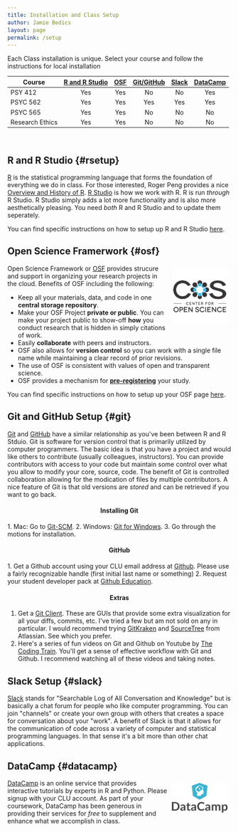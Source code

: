 ```yaml
---
title: Installation and Class Setup
author: Jamie Bedics
layout: page
permalink: /setup
---
```



Each Class installation is unique.  Select your course and follow the instructions for local installation 

| Course |  [R and R Studio](#rsetup) | [OSF](#osf) | [Git/GitHub](#git) | [Slack](#slack) | [DataCamp](#datacamp)
|--- |:-:	|:-: |:-: | :-: | :-: |
| PSY 412 | Yes | Yes | No | No | Yes |
| PSYC 562 | Yes | Yes | Yes | Yes |Yes |
| PSYC 565 | Yes | Yes | No | No |No |
| Research Ethics  | Yes | Yes | No | No |No |


<br>

## R and R Studio {#rsetup}

[R](https://www.r-project.org/) is the statistical programming language that forms the foundation of everything we do in class. For those interested, Roger Peng provides a nice [Overview and History of R](https://www.youtube.com/watch?v=STihTnVSZnI).  [R Studio](https://www.rstudio.com/) is how we work with R. R is run *through* R Studio.  R Studio simply adds a lot more functionality and is also more aesthetically pleasing.  You need *both* R and R Studio and to update them seperately. 

You can find specific instructions on how to setup up R and R Studio [here](https://speakerdeck.com/jdbedics/r-and-r-studio-setup). 


## Open Science Framerwork {#osf}

[<img src="https://raw.githubusercontent.com/CLU-MSCP/bedics/master/public/cos-400-square.png" alt="DC" align="right" style="width: 25%; height: 25%; margin:8px">](https://osf.io/)

Open Science Framework or [OSF](https://osf.io/) provides strucure and support in organizing your research projects in the cloud. Benefits of OSF including the following:

* Keep all your materials, data, and code in one **central storage repository**.
* Make your OSF Project **private or public**. You can make your project public to show-off **how** you conduct research that is hidden in simply citations of work.
* Easily **collaborate** with peers and instructors.  
* OSF also allows for **version control** so you can work with a single file name while maintaining a clear record of prior revisions.
* The use of OSF is consistent with values of open and transparent science. 
* OSF provides a mechanism for **[pre-registering](http://help.osf.io/m/registrations/l/524205-register-your-project)** your study.   

You can find specific instructions on how to setup up your OSF page [here](https://speakerdeck.com/jdbedics/osf-setup-for-class-projects-or-theses). 

## Git and GitHub Setup {#git}

[Git](https://git-scm.com/) and [GitHub](https://github.com/) have a similar relationship as you've been between R and R Stduio.  Git is software for version control that is primarily utilized by computer programmers.  The basic idea is that you have a project and would like others to contribute (usually colleagues, instructors).  You can provide contributors with access to your code but maintain some control over what you allow to modify your core, source, code.  The benefit of Git is controlled collaboration allowing for the modication of files by multiple contributors.  A nice feature of Git is that old versions are *stored* and can be retrieved if you want to go back.  

<h4 align="center"><strong>Installing Git</strong></h4>
<p>
1. Mac: Go to <a  href="https://git-scm.com/">Git-SCM</a>.
2. Windows:  <a  href="https://git-for-windows.github.io/">Git for Windows</a>.
3. Go through the motions for installation.
</p>
<h4 align="center"><strong>GitHub</strong></h4>
<p>
1. Get a Github account using your CLU email address at  <a href="https://github.com/">Github</a>.  Please use a fairly recognizable handle (first initial last name or something)
2. Request your student developer pack at <a href="https://education.github.com/">Github Education</a>.
</p>

<h4 align="center"><strong>Extras</strong></h4>


1. Get a <a  href="https://git-scm.com/downloads/guis/">Git Client</a>.  These are GUIs that provide some extra visualization for all your diffs, commits, etc.  I've tried a few but am not sold on any in particular. I would recommend trying [GitKraken](https://www.gitkraken.com/) and [SourceTree](https://confluence.atlassian.com/get-started-with-sourcetree/install-sourcetree-847359094.html) from Atlassian.  See which you prefer. 
2. Here's a series of fun videos on Git and Github on Youtube by <a  href="https://www.youtube.com/watch?v=BCQHnlnPusY">The Coding Train</a>.  You'll get a sense of effective workflow with Git and Github. I recommend watching all of these videos and taking notes.



## Slack Setup {#slack}

[Slack](https://slack.com/) stands for "Searchable Log of All Conversation and Knowledge" but is basically a chat forum for people who like computer programming.  You can join "channels" or create your own group with others that creates a space for conversation about your "work". 
A benefit of Slack is that it allows for the communication of code across a variety of computer and statistical programming languages. In that sense it's a bit more than other chat applications.  

## DataCamp {#datacamp}

[<img src="https://raw.githubusercontent.com/CLU-MSCP/bedics/master/public/datacamp.png" alt="DC" align="right" style="width: 25%; height: 25%; margin:8px">](https://www.datacamp.com/)

[DataCamp](https://www.datacamp.com/) is an online service that provides interactive tutorials by experts in R and Python.  Please signup with your CLU account.  As part of your coursework, DataCamp has been generous in providing their services for *free* to supplement and enhance what we accomplish in class.  
